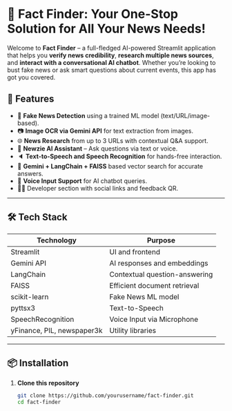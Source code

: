# 🧠 Fact Finder: Your One-Stop Solution for All Your News Needs!

Welcome to **Fact Finder** – a full-fledged AI-powered Streamlit application that helps you **verify news credibility**, **research multiple news sources**, and **interact with a conversational AI chatbot**. Whether you’re looking to bust fake news or ask smart questions about current events, this app has got you covered.

## 🚀 Features

- 📰 **Fake News Detection** using a trained ML model (text/URL/image-based).
- 📷 **Image OCR via Gemini API** for text extraction from images.
- 🌐 **News Research** from up to 3 URLs with contextual Q&A support.
- 🤖 **Newzie AI Assistant** – Ask questions via text or voice.
- 🔈 **Text-to-Speech and Speech Recognition** for hands-free interaction.
- 🧠 **Gemini + LangChain + FAISS** based vector search for accurate answers.
- 🎤 **Voice Input Support** for AI chatbot queries.
- 👨‍💻 Developer section with social links and feedback QR.

---

## 🛠 Tech Stack

| Technology     | Purpose                              |
|----------------|--------------------------------------|
| Streamlit      | UI and frontend                      |
| Gemini API     | AI responses and embeddings          |
| LangChain      | Contextual question-answering        |
| FAISS          | Efficient document retrieval          |
| scikit-learn   | Fake News ML model                   |
| pyttsx3        | Text-to-Speech                       |
| SpeechRecognition | Voice Input via Microphone        |
| yFinance, PIL, newspaper3k | Utility libraries        |

---

## 📦 Installation

1. **Clone this repository**
   ```bash
   git clone https://github.com/yourusername/fact-finder.git
   cd fact-finder
